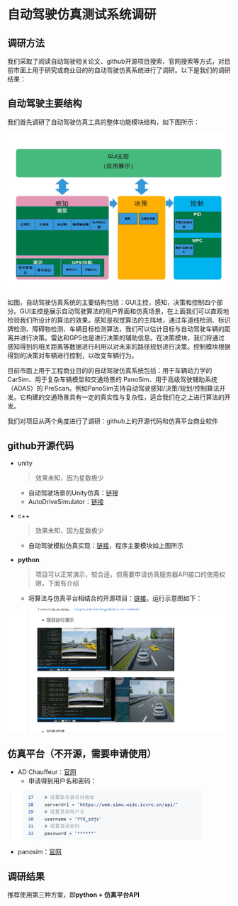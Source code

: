 # 自动驾驶仿真测试系统调研

## 调研方法

我们采取了阅读自动驾驶相关论文、github开源项目搜索、官网搜索等方式，对目前市面上用于研究或商业目的的自动驾驶仿真系统进行了调研。以下是我们的调研结果：

## 自动驾驶主要结构

我们首先调研了自动驾驶仿真工具的整体功能模块结构，如下图所示：

<img src="https://raw.githubusercontent.com/coelien/image-hosting/master/img/202207200936739.jpeg" alt="car.jpg" style="zoom:50%;" />

如图，自动驾驶仿真系统的主要结构包括：GUI主控，感知，决策和控制四个部分。GUI主控是展示自动驾驶算法的用户界面和仿真场景，在上面我们可以直观地检验我们所设计的算法的效果。感知是视觉算法的主阵地，通过车道线检测、标识牌检测、障碍物检测、车辆目标检测算法，我们可以估计目标与自动驾驶车辆的距离并进行决策。雷达和GPS也是进行决策的辅助信息。在决策模块，我们将通过感知得到的相关距离等数据进行利用以对未来的路径规划进行决策。控制模块根据得到的决策对车辆进行控制，以改变车辆行为。

目前市面上用于工程商业目的的自动驾驶仿真系统包括：用于车辆动力学的 CarSim、用于复杂车辆模型和交通场景的 PanoSim、用于高级驾驶辅助系统（ADAS）的 PreScan。例如PanoSim支持自动驾驶感知/决策/规划/控制算法开发。它构建的交通场景具有一定的真实性与复杂性，适合我们在之上进行算法的开发。

我们对项目从两个角度进行了调研：github上的开源代码和仿真平台商业软件

## github开源代码

- unity
  
  > 效果未知，因为星数极少
  
  - 自动驾驶场景的Unity仿真：[链接](https://github.com/CokerPad/auto-driving-Unity)
  - AutoDriveSimulator：[链接](https://github.com/HumorLogic/AutoDriveSimulator)
  
- c++
  
  > 效果未知，因为星数极少
  
  - 自动驾驶模拟仿真实现：[链接](https://github.com/AGANCPP/AutonomousDriving)，程序主要模块如上图所示
  
- **python**

  > 项目可以正常演示，较合适，但需要申请仿真服务器API接口的使用权限，下面有介绍

  - 将算法与仿真平台相结合的开源项目：[链接](https://github.com/NEUAutonomousDriving408/CIVCAutonomousDriving)，运行示意图如下：



![image-20220720095032346](https://raw.githubusercontent.com/coelien/image-hosting/master/img/202207200950488.png)

## 仿真平台（不开源，需要申请使用）

- AD Chauffeur：[官网](https://www.adchauffeur.cn/)
  - 申请得到用户名和密码：

<img src="https://raw.githubusercontent.com/coelien/image-hosting/master/img/202207200958119.png" style="zoom:50%;" />

- panosim：[官网](http://www.panosim.com/index.jsp)

## 调研结果

推荐使用第三种方案，即**python + 仿真平台API**

